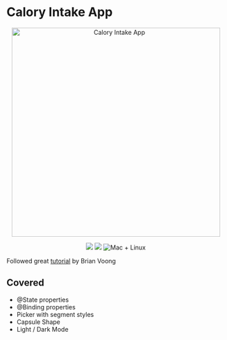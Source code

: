 # Calory Intake App
<p align="center">
    <img src="Screenshot.gif" width="480" max-width="90%" alt="Calory Intake App" />
</p>
<p align="center">
    <img src="https://img.shields.io/badge/Swift-5.2-orange.svg" />
    <img src="https://img.shields.io/badge/xcode-11.4-brightgreen.svg" />
    <img src="https://img.shields.io/badge/platforms-mac+linux-brightgreen.svg?style=flat" alt="Mac + Linux" />
</p>

Followed great [tutorial](https://www.youtube.com/watch?v=5lSJzzI2fj8) by Brian Voong

## Covered
* @State properties
* @Binding properties
* Picker with segment styles
* Capsule Shape
* Light / Dark Mode
